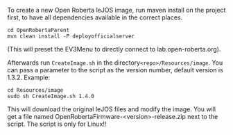 To create a new Open Roberta leJOS image, run maven install on the project first, to have all dependencies available in the correct places.

```
cd OpenRobertaParent
mvn clean install -P deployofficialserver
```
(This will preset the EV3Menu to directly connect to lab.open-roberta.org).

Afterwards run ```CreateImage.sh``` in the directory```<repo>/Resources/image```.
You can pass a parameter to the script as the version number, default version is 1.3.2. Example:

```
cd Resources/image
sudo sh CreateImage.sh 1.4.0
```

This will download the original leJOS files and modify the image. You will get a file named OpenRobertaFirmware-\<version\>-release.zip next to the script. The script is only for Linux!!